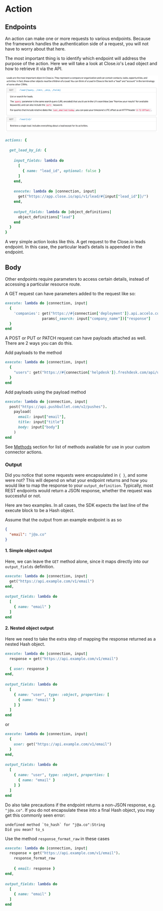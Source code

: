 # Action

## Endpoints

An action can make one or more requests to various endpoints. Because the framework handles the authentication side of a request, you will not have to worry about that here.

The most important thing is to identify which endpoint will address the purpose of the action. Here we will take a look at Close.io's Lead object and how to retrieve it via the API.

![close.io get lead object image](/assets/images/closeio-doc.png)

```ruby
actions: {

  get_lead_by_id: {

    input_fields: lambda do
      [
        { name: "lead_id", optional: false }
      ]
    end,

    execute: lambda do |connection, input|
      get("https://app.close.io/api/v1/lead/#{input["lead_id"]}/")
    end,

    output_fields: lambda do |object_definitions|
      object_definitions["lead"]
    end
  }
}
```

A very simple action looks like this. A get request to the Close.io leads endpoint. In this case, the particular lead’s details is appended in the endpoint.

## Body

Other endpoints require parameters to access certain details, instead of accessing a particular resource route.

A GET request can have parameters added to the request like so:

```ruby
execute: lambda do |connection, input|
  {
    'companies': get("https://#{connection['deployment']}.api.accelo.com/api/v0/companies.json").
                 params(_search: input["company_name"])["response"]
  }
end
```

A POST or PUT or PATCH request can have payloads attached as well. There are 2 ways you can do this.

Add payloads to the method

```ruby
execute: lambda do |connection, input|
  {
    "users": get("https://#{connection['helpdesk']}.freshdesk.com/api/users.json", input)["results"]
  }
end
```

Add payloads using the payload method

```ruby
execute: lambda do |connection, input|
  post("https://api.pushbullet.com/v2/pushes").
    payload(
      email: input["email"],
      title: input["title"]
      body: input["body"]
    )
end
```

See [Methods](/developing-connectors/sdk/methods.md) section for list of methods available for use in your custom connector actions.

### Output

Did you notice that some requests were encapsulated in `{ }`, and some were not? This will depend on what your endpoint returns and how you would like to map the response to your `output_definition`. Typically, most REST endpoints would return a JSON response, whether the request was successful or not.

Here are two examples. In all cases, the SDK expects the last line of the execute block to be a Hash object.

Assume that the output from an example endpoint is as so

```json
{
  "email": "j@a.co"
}
```

#### 1. Simple object output

Here, we can leave the `GET` method alone, since it maps directly into our `output_fields` definition.

```ruby
execute: lambda do |connection, input|
  get("https://api.example.com/v1/email")
end,

output_fields: lambda do
  [
    { name: "email" }
  ]
end
```


#### 2. Nested object output

Here we need to take the extra step of mapping the response returned as a nested Hash object.

```ruby
execute: lambda do |connection, input|
  response = get("https://api.example.com/v1/email")

  { user: response }
end,

output_fields: lambda do
  [
    { name: "user", type: :object, properties: [
      { name: "email" }
    ] }
  ]
end
```

or 

```ruby
execute: lambda do |connection, input|
  {
    user: get("https://api.example.com/v1/email")
  }
end,

output_fields: lambda do
  [
    { name: "user", type: :object, properties: [
      { name: "email" }
    ] }
  ]
end
```

Do also take precautions if the endpoint returns a non-JSON response, e.g. `"j@a.co"`. If you do not encapsulate these into a final Hash object, you may get this commonly seen error:

```
undefined method `to_hash` for "j@a.co":String
Did you mean? to_s
```

Use the method `response_format_raw` in these cases

```ruby
execute: lambda do |connection, input|
  response = get("https://api.example.com/v1/email").
    response_format_raw

    { email: response }
end,

output_fields: lambda do
  [
    { name: "email" }
  ]
end
```

